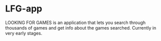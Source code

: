 # LFG-app
LOOKING FOR GAMES is an application that lets you search through thousands of games and get info about the games searched.  Currently in very early stages.
